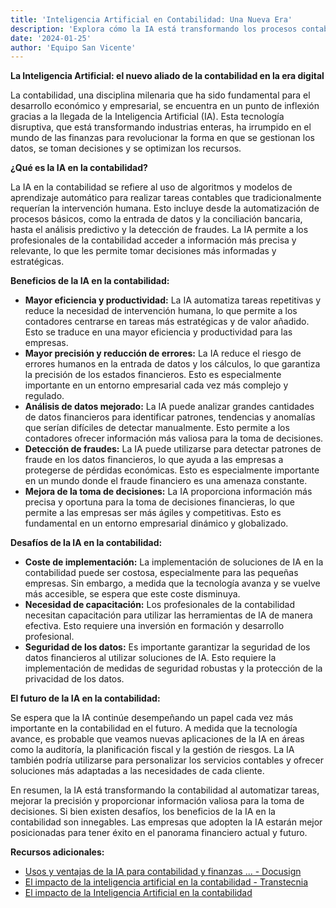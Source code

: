 ```yaml
---
title: 'Inteligencia Artificial en Contabilidad: Una Nueva Era'
description: 'Explora cómo la IA está transformando los procesos contables y qué beneficios aporta a las empresas modernas'
date: '2024-01-25'
author: 'Equipo San Vicente'
---
```


**La Inteligencia Artificial: el nuevo aliado de la contabilidad en la era digital**

La contabilidad, una disciplina milenaria que ha sido fundamental para el desarrollo económico y empresarial, se encuentra en un punto de inflexión gracias a la llegada de la Inteligencia Artificial (IA). Esta tecnología disruptiva, que está transformando industrias enteras, ha irrumpido en el mundo de las finanzas para revolucionar la forma en que se gestionan los datos, se toman decisiones y se optimizan los recursos.

**¿Qué es la IA en la contabilidad?**

La IA en la contabilidad se refiere al uso de algoritmos y modelos de aprendizaje automático para realizar tareas contables que tradicionalmente requerían la intervención humana. Esto incluye desde la automatización de procesos básicos, como la entrada de datos y la conciliación bancaria, hasta el análisis predictivo y la detección de fraudes. La IA permite a los profesionales de la contabilidad acceder a información más precisa y relevante, lo que les permite tomar decisiones más informadas y estratégicas.

**Beneficios de la IA en la contabilidad:**

*   **Mayor eficiencia y productividad:** La IA automatiza tareas repetitivas y reduce la necesidad de intervención humana, lo que permite a los contadores centrarse en tareas más estratégicas y de valor añadido. Esto se traduce en una mayor eficiencia y productividad para las empresas.
*   **Mayor precisión y reducción de errores:** La IA reduce el riesgo de errores humanos en la entrada de datos y los cálculos, lo que garantiza la precisión de los estados financieros. Esto es especialmente importante en un entorno empresarial cada vez más complejo y regulado.
*   **Análisis de datos mejorado:** La IA puede analizar grandes cantidades de datos financieros para identificar patrones, tendencias y anomalías que serían difíciles de detectar manualmente. Esto permite a los contadores ofrecer información más valiosa para la toma de decisiones.
*   **Detección de fraudes:** La IA puede utilizarse para detectar patrones de fraude en los datos financieros, lo que ayuda a las empresas a protegerse de pérdidas económicas. Esto es especialmente importante en un mundo donde el fraude financiero es una amenaza constante.
*   **Mejora de la toma de decisiones:** La IA proporciona información más precisa y oportuna para la toma de decisiones financieras, lo que permite a las empresas ser más ágiles y competitivas. Esto es fundamental en un entorno empresarial dinámico y globalizado.

**Desafíos de la IA en la contabilidad:**

*   **Coste de implementación:** La implementación de soluciones de IA en la contabilidad puede ser costosa, especialmente para las pequeñas empresas. Sin embargo, a medida que la tecnología avanza y se vuelve más accesible, se espera que este coste disminuya.
*   **Necesidad de capacitación:** Los profesionales de la contabilidad necesitan capacitación para utilizar las herramientas de IA de manera efectiva. Esto requiere una inversión en formación y desarrollo profesional.
*   **Seguridad de los datos:** Es importante garantizar la seguridad de los datos financieros al utilizar soluciones de IA. Esto requiere la implementación de medidas de seguridad robustas y la protección de la privacidad de los datos.

**El futuro de la IA en la contabilidad:**

Se espera que la IA continúe desempeñando un papel cada vez más importante en la contabilidad en el futuro. A medida que la tecnología avance, es probable que veamos nuevas aplicaciones de la IA en áreas como la auditoría, la planificación fiscal y la gestión de riesgos. La IA también podría utilizarse para personalizar los servicios contables y ofrecer soluciones más adaptadas a las necesidades de cada cliente.

En resumen, la IA está transformando la contabilidad al automatizar tareas, mejorar la precisión y proporcionar información valiosa para la toma de decisiones. Si bien existen desafíos, los beneficios de la IA en la contabilidad son innegables. Las empresas que adopten la IA estarán mejor posicionadas para tener éxito en el panorama financiero actual y futuro.

**Recursos adicionales:**

*   [Usos y ventajas de la IA para contabilidad y finanzas ... - Docusign](https://www.docusign.com/es-mx/blog/ia-para-contabilidad-y-finanzas)
*   [El impacto de la inteligencia artificial en la contabilidad - Transtecnia](https://transtecnia.cl/blog/el-impacto-de-la-inteligencia-artificial-en-la-contabilidad/)
*   [El impacto de la Inteligencia Artificial en la contabilidad](https://www.palermo.edu/Archivos_content/contador-publico/newsletter/2024/Enero/Carlos-Garcia.html)